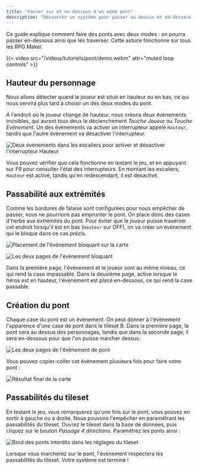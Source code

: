 ```yaml
---
title: "Passer sur et en-dessous d'un même pont"
description: "Découvrez un système pour passer au dessus et en-dessous d'un même pont, avec des évènements simples et pour toutes les versions de RPG Maker."
---
```


Ce guide explique comment faire des ponts avec deux modes : on pourra passer en-dessous ainsi que les traverser. Cette astuce fonctionne sur tous les RPG Maker.

{{< video src="/videos/tutoriels/pont/demo.webm" attr="muted loop controls" >}}

## Hauteur du personnage

Nous allons détecter quand le joueur est situé en hauteur ou en bas, ce qui nous servira plus tard à choisir un des deux modes du pont.

A l'endroit où le joueur change de hauteur, nous créons deux évènements invisibles, qui auront tous deux le déclenchement *Touche Joueur* ou *Touche Evènement*. Un des évènements va activer un interrupteur appelé `Hauteur`, tandis que l'autre évènement va désactiver l'interrupteur.

![Deux évènements dans les escaliers pour activer et désactiver l'interrupteur Hauteur](/images/tutoriels/pont/hauteur.png)

Vous pouvez vérifier que cela fonctionne en testant le jeu, et en appuyant sur F9 pour consulter l'état des interrupteurs. En montant les escaliers, `Hauteur` est activé, tandis qu'en redescendant, il est désactivé.

## Passabilité aux extrémités

Comme les bordures de falaise sont configurées pour nous empêcher de passer, nous ne pourrions pas emprunter le pont. On place donc des cases d'herbe aux extrémités du pont. Pour éviter que le joueur puisse traverser cet endroit lorsqu'il est en bas (`Hauteur` sur OFF), on va créer un évènement qui le bloque dans ce cas précis.

![Placement de l'évènement bloquant sur la carte](/images/tutoriels/pont/blockemplacement.png)

![Les deux pages de l'évènement bloquant](/images/tutoriels/pont/block.png)

Dans la première page, l'évènement et le joueur sont au même niveau, ce qui rend la case impassable. Dans la deuxième page, active lorsque le héros est en hauteur, l'évènement est placé en-dessous, ce qui rend la case passable.

## Création du pont

Chaque case du pont est un évènement. On peut donner à l'évènement l'apparence d'une case de pont dans le tileset B. Dans la première page, le pont sera au dessus des personnages, tandis que dans la seconde page, il sera en-dessous pour que l'on puisse marcher dessus.

![Les deux pages de l'évènement de pont](/images/tutoriels/pont/pont.png)

Vous pouvez copier-coller cet évènement plusieurs fois pour faire votre pont :

![Résultat final de la carte](/images/tutoriels/pont/resultat.png)

## Passabilités du tileset

En testant le jeu, vous remarquerez qu'une fois sur le pont, vous pouvez en sortir à gauche ou à droite. Nous pouvons l'empêcher en paramétrant les passabilités du tileset. Ouvrez le tileset dans la base de données, puis cliquez sur le bouton *Passage 4 directions*. Paramétrez les ponts ainsi :

![Bord des ponts interdits dans les réglages du tileset](/images/tutoriels/pont/passabilite.png)

Lorsque vous marcherez sur le pont, l'évènement respectera les passabilités du tileset. Votre système est terminé !
